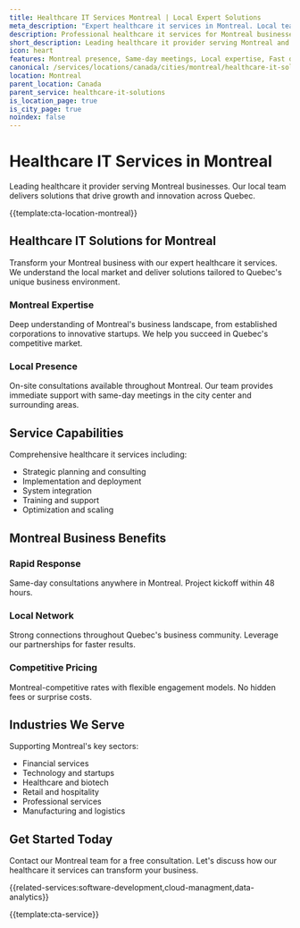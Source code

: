 ```yaml
---
title: Healthcare IT Services Montreal | Local Expert Solutions
meta_description: "Expert healthcare it services in Montreal. Local team, same-day consultations, proven results. Transform your business today."
description: Professional healthcare it services for Montreal businesses
short_description: Leading healthcare it provider serving Montreal and Quebec.
icon: heart
features: Montreal presence, Same-day meetings, Local expertise, Fast deployment, Competitive rates, Proven track record
canonical: /services/locations/canada/cities/montreal/healthcare-it-solutions-montreal.html
location: Montreal
parent_location: Canada
parent_service: healthcare-it-solutions
is_location_page: true
is_city_page: true
noindex: false
---
```


# Healthcare IT Services in Montreal

Leading healthcare it provider serving Montreal businesses. Our local team delivers solutions that drive growth and innovation across Quebec.

{{template:cta-location-montreal}}

## Healthcare IT Solutions for Montreal

Transform your Montreal business with our expert healthcare it services. We understand the local market and deliver solutions tailored to Quebec's unique business environment.

### Montreal Expertise

Deep understanding of Montreal's business landscape, from established corporations to innovative startups. We help you succeed in Quebec's competitive market.

### Local Presence

On-site consultations available throughout Montreal. Our team provides immediate support with same-day meetings in the city center and surrounding areas.

## Service Capabilities

Comprehensive healthcare it services including:
- Strategic planning and consulting
- Implementation and deployment
- System integration
- Training and support
- Optimization and scaling

## Montreal Business Benefits

### Rapid Response
Same-day consultations anywhere in Montreal. Project kickoff within 48 hours.

### Local Network
Strong connections throughout Quebec's business community. Leverage our partnerships for faster results.

### Competitive Pricing
Montreal-competitive rates with flexible engagement models. No hidden fees or surprise costs.

## Industries We Serve

Supporting Montreal's key sectors:
- Financial services
- Technology and startups
- Healthcare and biotech
- Retail and hospitality
- Professional services
- Manufacturing and logistics

## Get Started Today

Contact our Montreal team for a free consultation. Let's discuss how our healthcare it services can transform your business.

{{related-services:software-development,cloud-managment,data-analytics}}

{{template:cta-service}}

